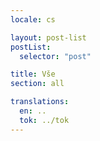 ```yaml
---
locale: cs

layout: post-list
postList:
  selector: "post"

title: Vše
section: all

translations:
  en: ..
  tok: ../tok
---
```

